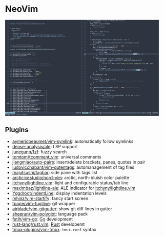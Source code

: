 # NeoVim

![](.assets/screenshot.png)

## Plugins

* [aymericbeaumet/vim-symlink](https://github.com/aymericbeaumet/vim-symlink): automatically follow symlinks
* [dense-analysis/ale](https://github.com/dense-analysis/ale): LSP support
* [junegunn/fzf](https://github.com/junegunn/fzf): fuzzy search
* [tomtom/tcomment_vim](https://github.com/tomtom/tcomment_vim): universal comments
* [jiangmiao/auto-pairs](https://github.com/jiangmiao/auto-pairs): insert/delete brackets, panes, quotes in pair
* [ludovicchabant/vim-gutentags](https://github.com/ludovicchabant/vim-gutentags): automanagement of tag files
* [majutsushi/tagbar](https://github.com/majutsushi/tagbar): side pane with tags list
* [arcticicestudio/nord-vim](https://github.com/arcticicestudio/nord-vim): arctic, north-bluish color palette
* [itchyny/lightline.vim](https://github.com/itchyny/lightline.vim): light and configurable status/tab line
* [maximbaz/lightline-ale](https://github.com/maximbaz/lightline-ale): ALE indicator for [itchyny/lightline.vim](https://github.com/itchyny/lightline.vim)
* [Yggdroot/indentLine](https://github.com/Yggdroot/indentLine): display indentation levels
* [mhinz/vim-startify](https://github.com/mhinz/vim-startify): fancy start screen
* [tpope/vim-fugitive](https://github.com/tpope/vim-fugitive): git wrapper
* [airblade/vim-gitgutter](https://github.com/airblade/vim-gitgutter): show git diff lines in gutter
* [sheerun/vim-polyglot](https://github.com/sheerun/vim-polyglot): language pack
* [fatih/vim-go](https://github.com/fatih/vim-go): [Go](https://golang.org) development
* [rust-lang/rust.vim](https://github.com/rust-lang/rust.vim): [Rust](https://rust-lang.org) developemt
* [tmux-plugins/vim-tmux](https://github.com/tmux-plugins/vim-tmux): `tmux.conf` syntax
